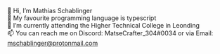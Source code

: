 👋 Hi, I’m Mathias Schablinger\
🧡 My favourite programming language is typescript\
📘 I’m currently attending the Higher Technical College in Leonding\
📫 You can reach me on Discord: MatseCrafter_304#0034 or via Email: mschablinger@protonmail.com

<!---
MSchablinger/MSchablinger is a ✨ special ✨ repository because its `README.md` (this file) appears on your GitHub profile.
You can click the Preview link to take a look at your changes.
--->
